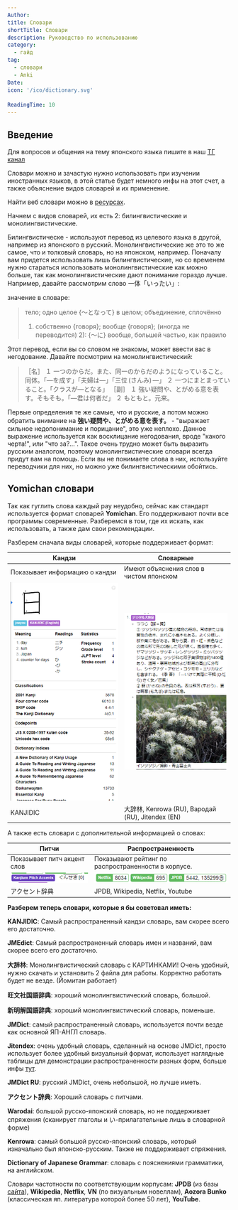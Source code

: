 ```yaml
---
Author:
title: Словари
shortTitle: Словари
description: Руководство по использованию
category:
  - гайд
tag:
  - словари
  - Anki
Date:
icon: '/ico/dictionary.svg'

ReadingTime: 10
---
```


## Введение

Для вопросов и общения на тему японского языка пишите в наш [ТГ канал](https://t.me/dekitaidan)

Словари можно и зачастую нужно использовать при изучении иностранных языков, в этой статье будет немного инфы на этот счет, а также объяснение видов словарей и их применение.

Найти веб словари можно в [ресурсах](/resources).

Начнем с видов словарей, их есть 2: билингвистические и монолингвистические.

Билингвистическе - используют перевод из целевого языка в другой, например из японского в русский. Монолингвистические же это то же самое, что и толковый словарь, но на японском, например. Поначалу вам придется использовать лишь билингвистические, но со временем нужно стараться использовать монолингвистические как можно больше, так как монолингвистические дают понимание гораздо лучше. Например, давайте рассмотрим слово 一体「いったい」:

значение в словаре:

> тело; одно целое
> {～となって} в целом; объединение, сплочённо
>
> 1.  собственно {говоря}; вообще {говоря}; (иногда не переводится)
>     2): {～に} вообще, большей частью, как правило

Этот перевод, если вы со словом не знакомы, может ввести вас в негодование. Давайте посмотрим на монолингвистический:

> ［名］
> １ 一つのからだ。また、同一のからだのようになっていること。同体。「—を成す」「夫婦は—」「三位 (さんみ) —」
> ２ 一つにまとまっていること。「クラスが—となる」
> ［副］
> １ 強い疑問や、とがめる意を表す。そもそも。「—君は何者だ」
> ２ もともと。元来。

Первые определения те же самые, что и русские, а потом можно обратить внимание на **強い疑問や、とがめる意を表す。** - "выражает сильное недопонимание и порицание", это уже неплохо. Данное выражение используется как восклицание негодования, вроде "какого черта!", или "что за?...". Такое очень трудно может быть выразить русским аналогом, поэтому монолингвистические словари всегда придут вам на помощь. Если вы не понимаете слова в них, используйте переводчики для них, но можно уже билингвистическими обойтись.

## Yomichan словари

Так как гуглить слова каждый рау неудобно, сейчас как стандарт используется формат словарей **Yomichan**. Его поддерживают почти все программы современные. Разберемся в том, где их искать, как использовать, а также дам свои рекомендации.

Разберем сначала виды словарей, которые поддерживает формат:

| Кандзи                         | Словарные                                         |
| ------------------------------ | ------------------------------------------------- |
| Показывает информацию о кандзи | Имеют объяснения слов в чистом японском           |
| ![](/imgvid/kanjidic.png)      | ![](/imgvid/monoling.png)                         |
| KANJIDIC                       | 大辞林, Kenrowa (RU), Вародай (RU), Jitendex (EN) |

А также есть словари с дополнительной информацией о словах:

| Питчи                       | Распространенность                                  |
| --------------------------- | --------------------------------------------------- |
| Показывает питч акцент слов | Показывают рейтинг по распространенности в корпусе. |
| ![](/imgvid/pitch.png)      | ![](/imgvid/frequency.png)                          |
| アクセント辞典              | JPDB, Wikipedia, Netflix, Youtube                   |

**Разберем теперь словари, которые я бы советовал иметь:**

**KANJIDIC**: Самый распространенный кандзи словарь, вам скорее всего его достаточно.

**JMEdict**: Самый распространенный словарь имен и названий, вам скорее всего его достаточно.

**大辞林**: Монолингвистический словарь с КАРТИНКАМИ! Очень удобный, нужно скачать и установить 2 файла для работы. Корректно работать будет не везде. (Йомитан работает)

**旺文社国語辞典**: хороший монолингвистический словарь, большой.

**新明解国語辞典**: хороший монолингвистический словарь, поменьше.

**JMDict**: самый распространенный словарь, используется почти везде как основной ЯП-АНГЛ словарь.

**Jitendex**: очень удобный словарь, сделанный на основе JMDict, просто использует более удобный визуальный формат, использует наглядные таблицы для демонстрации распространенности разных форм, больше инфы [тут](https://jitendex.org/).

**JMDict RU**: русский JMDict, очень небольшой, но лучше иметь.

**アクセント辞典**: Хороший словарь с питчами.

**Warodai**: большой русско-японский словарь, но не поддерживает спряжения (сканирует глаголы и い-прилагательные лишь в словарной форме)

**Kenrowa**: самый большой русско-японский словарь, который изначально был японско-русским. Также не поддерживает спряжения.

**Dictionary of Japanese Grammar**: словарь с пояснениями грамматики, на английском.

Словари частотности по соответствующим корпусам: **JPDB** (из базы [сайта](https://jpdb.io/)), **Wikipedia**, **Netflix**, **VN** (по визуальным новеллам), **Aozora Bunko** (классическая яп. литература которой более 50 лет), **YouTube**.
